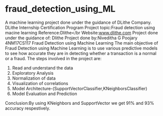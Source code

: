 # fraud_detection_using_ML

A machine learning project done under the guidance of DLithe Company.
DLithe Internship Certification Program
Project topic:Fraud detection using macine learning
Reference:Dlithe</br Website:www.dlithe.com
Project done under the guidance of: Dlithe
Project done by:Niveditha G Poojary 4NM17CS117
Fraud Detection using Machine Learning
The main objective of Fraud Detection using Machine Learning is to use various predictive models to see how accurate they are in detecting whether a transaction is a normal or a fraud.
The steps involved in the project are:
1. Read and understand the data
2. Exploratory Analysis
3. Normalization of data
4. Visualization of correlations
5. Model Architecture-(SupportVectorClassifier,KNeighborsClassifier)
6. Model Evaluation and Prediction

Conclusion:By using KNeighbors and SupportVector we get 91% and 93% accuracy respestively.
